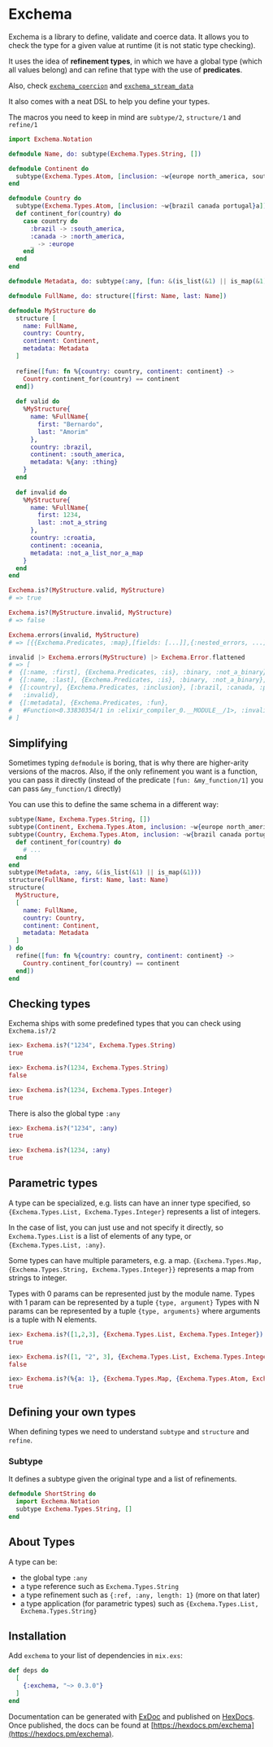 # Exchema

Exchema is a library to define, validate and coerce data. It allows
you to check the type for a given value at runtime (it is not static
type checking).

It uses the idea of **refinement types**, in which we have a global type
(which all values belong) and can refine that type with the use of
**predicates**.

Also, check [`exchema_coercion`](https://github/bamorim/exchema_coercion) and [`exchema_stream_data`](https://github.com/bamorim/exchema_stream_data)

It also comes with a neat DSL to help you define your types.

The macros you need to keep in mind are `subtype/2`, `structure/1` and `refine/1`

```elixir
import Exchema.Notation

defmodule Name, do: subtype(Exchema.Types.String, [])

defmodule Continent do
  subtype(Exchema.Types.Atom, [inclusion: ~w{europe north_america, south_america}a])
end

defmodule Country do
  subtype(Exchema.Types.Atom, [inclusion: ~w{brazil canada portugal}a])
  def continent_for(country) do
    case country do
      :brazil -> :south_america,
      :canada -> :north_america,
      _ -> :europe
    end
  end
end

defmodule Metadata, do: subtype(:any, [fun: &(is_list(&1) || is_map(&1))])

defmodule FullName, do: structure([first: Name, last: Name])

defmodule MyStructure do
  structure [
    name: FullName,
    country: Country,
    continent: Continent,
    metadata: Metadata
  ]
  
  refine([fun: fn %{country: country, continent: continent} ->
    Country.continent_for(country) == continent
  end])
  
  def valid do
    %MyStructure{
      name: %FullName{
        first: "Bernardo",
        last: "Amorim"
      },
      country: :brazil,
      continent: :south_america,
      metadata: %{any: :thing}
    }
  end
  
  def invalid do
    %MyStructure{
      name: %FullName{
        first: 1234,
        last: :not_a_string
      },
      country: :croatia,
      continent: :oceania,
      metadata: :not_a_list_nor_a_map
    }
  end
end

Exchema.is?(MyStructure.valid, MyStructure)
# => true

Exchema.is?(MyStructure.invalid, MyStructure)
# => false

Exchema.errors(invalid, MyStructure)
# => [{{Exchema.Predicates, :map},[fields: [...]],{:nested_errors, ...]

invalid |> Exchema.errors(MyStructure) |> Exchema.Error.flattened
# => [
#  {[:name, :first], {Exchema.Predicates, :is}, :binary, :not_a_binary},
#  {[:name, :last], {Exchema.Predicates, :is}, :binary, :not_a_binary},
#  {[:country], {Exchema.Predicates, :inclusion}, [:brazil, :canada, :portugal],
#   :invalid},
#  {[:metadata], {Exchema.Predicates, :fun},
#   #Function<0.33830354/1 in :elixir_compiler_0.__MODULE__/1>, :invalid}
# ]
```

## Simplifying

Sometimes typing `defmodule` is boring, that is why there are higher-arity versions of the macros.
Also, if the only refinement you want is a function, you can pass it directly (instead of the predicate
`[fun: &my_function/1]` you can pass `&my_function/1` directly)

You can use this to define the same schema in a different way:

```elixir
subtype(Name, Exchema.Types.String, [])
subtype(Continent, Exchema.Types.Atom, inclusion: ~w{europe north_america, south_america}a)
subtype(Country, Exchema.Types.Atom, inclusion: ~w{brazil canada portugal}a) do
  def continent_for(country) do
    # ...
  end
end
subtype(Metadata, :any, &(is_list(&1) || is_map(&1)))
structure(FullName, first: Name, last: Name)
structure(
  MyStructure,
  [
    name: FullName,
    country: Country,
    continent: Continent,
    metadata: Metadata
  ]
) do
  refine([fun: fn %{country: country, continent: continent} ->
    Country.continent_for(country) == continent
  end])
end
```

## Checking types

Exchema ships with some predefined types that you can check using
`Exchema.is?/2`

```elixir
iex> Exchema.is?("1234", Exchema.Types.String)
true

iex> Exchema.is?(1234, Exchema.Types.String)
false

iex> Exchema.is?(1234, Exchema.Types.Integer)
true
```

There is also the global type `:any`

```elixir
iex> Exchema.is?("1234", :any)
true

iex> Exchema.is?(1234, :any)
true
```

## Parametric types

A type can be specialized, e.g. lists can have an inner type specified, so
`{Exchema.Types.List, Exchema.Types.Integer}` represents a list of integers.

In the case of list, you can just use and not specify it directly, so
`Exchema.Types.List` is a list of elements of any type, or
`{Exchema.Types.List, :any}`.

Some types can have multiple parameters, e.g. a map.
`{Exchema.Types.Map, {Exchema.Types.String, Exchema.Types.Integer}}` represents
a map from strings to integer.

Types with 0 params can be represented just by the module name.
Types with 1 param can be represented by a tuple `{type, argument}`
Types with N params can be represented by a tuple `{type, arguments}` where
arguments is a tuple with N elements.

```elixir
iex> Exchema.is?([1,2,3], {Exchema.Types.List, Exchema.Types.Integer})
true

iex> Exchema.is?([1, "2", 3], {Exchema.Types.List, Exchema.Types.Integer})
false

iex> Exchema.is?(%{a: 1}, {Exchema.Types.Map, {Exchema.Types.Atom, Exchema.Types.Integer}})
true
```

## Defining your own types

When defining types we need to understand `subtype` and `structure` and `refine`.

### Subtype

It defines a subtype given the original type and a list of refinements.

```elixir
defmodule ShortString do
  import Exchema.Notation
  subtype Exchema.Types.String, []
end
```

## About Types

A type can be:

- the global type `:any`
- a type reference such as `Exchema.Types.String`
- a type refinement such as `{:ref, :any, length: 1}` (more on that later)
- a type application (for parametric types) such as `{Exchema.Types.List, Exchema.Types.String}`

## Installation

Add `exchema` to your list of dependencies in `mix.exs`:

```elixir
def deps do
  [
    {:exchema, "~> 0.3.0"}
  ]
end
```

Documentation can be generated with [ExDoc](https://github.com/elixir-lang/ex_doc)
and published on [HexDocs](https://hexdocs.pm). Once published, the docs can
be found at [https://hexdocs.pm/exchema](https://hexdocs.pm/exchema).
